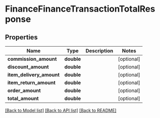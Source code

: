 # FinanceFinanceTransactionTotalResponse

## Properties
Name | Type | Description | Notes
------------ | ------------- | ------------- | -------------
**commission_amount** | **double** |  | [optional] 
**discount_amount** | **double** |  | [optional] 
**item_delivery_amount** | **double** |  | [optional] 
**item_return_amount** | **double** |  | [optional] 
**order_amount** | **double** |  | [optional] 
**total_amount** | **double** |  | [optional] 

[[Back to Model list]](../README.md#documentation-for-models) [[Back to API list]](../README.md#documentation-for-api-endpoints) [[Back to README]](../README.md)


